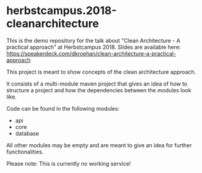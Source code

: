 # herbstcampus.2018-cleanarchitecture

This is the demo repository for the talk about "Clean Architecture - A practical approach" at Herbstcampus 2018.
Slides are available here: https://speakerdeck.com/dkroehan/clean-architecture-a-practical-approach

This project is meant to show concepts of the clean architecture approach.

It consists of a multi-module maven project that gives an idea of how to structure a project and how the dependencies between the modules look like.

Code can be found in the following modules:
- api
- core
- database

All other modules may be empty and are meant to give an idea for further functionalities.

Please note: This is currently no working service! 
